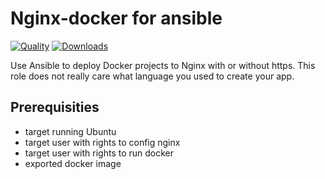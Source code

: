 # Nginx-docker for ansible

[![Quality](https://img.shields.io/ansible/quality/39746.svg)](https://galaxy.ansible.com/practical-ansible/nginx_docker)
[![Downloads](https://img.shields.io/ansible/role/d/39746.svg)](https://galaxy.ansible.com/practical-ansible/nginx_docker)

Use Ansible to deploy Docker projects to Nginx with or without https. This role does not really care what language you used to create your app.

## Prerequisities

* target running Ubuntu
* target user with rights to config nginx
* target user with rights to run docker
* exported docker image
